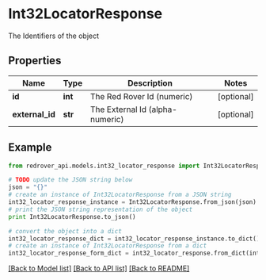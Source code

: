 # Int32LocatorResponse

The Identifiers of the object

## Properties

Name | Type | Description | Notes
------------ | ------------- | ------------- | -------------
**id** | **int** | The Red Rover Id (numeric) | [optional] 
**external_id** | **str** | The External Id (alpha-numeric) | [optional] 

## Example

```python
from redrover_api.models.int32_locator_response import Int32LocatorResponse

# TODO update the JSON string below
json = "{}"
# create an instance of Int32LocatorResponse from a JSON string
int32_locator_response_instance = Int32LocatorResponse.from_json(json)
# print the JSON string representation of the object
print Int32LocatorResponse.to_json()

# convert the object into a dict
int32_locator_response_dict = int32_locator_response_instance.to_dict()
# create an instance of Int32LocatorResponse from a dict
int32_locator_response_form_dict = int32_locator_response.from_dict(int32_locator_response_dict)
```
[[Back to Model list]](../README.md#documentation-for-models) [[Back to API list]](../README.md#documentation-for-api-endpoints) [[Back to README]](../README.md)


